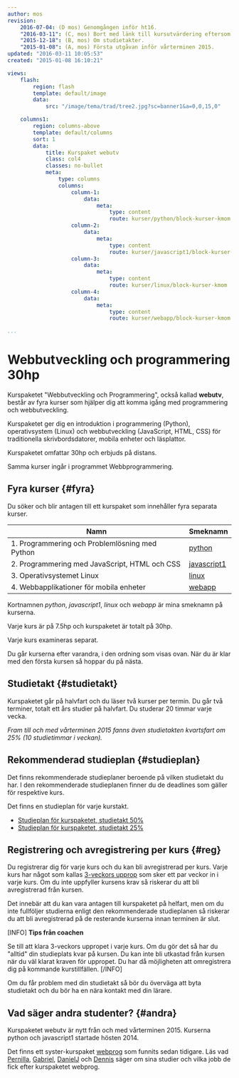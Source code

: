 ```yaml
---
author: mos
revision:
    2016-07-04: (D mos) Genomgången inför ht16.
    "2016-03-11": (C, mos) Bort med länk till kursutvärdering eftersom den kräver inloggning i forumet.
    "2015-12-18": (B, mos) Om studietakter.
    "2015-01-08": (A, mos) Första utgåvan inför vårterminen 2015.
updated: "2016-03-11 10:05:53"
created: "2015-01-08 16:10:21"

views:
    flash:
        region: flash
        template: default/image
        data:
            src: "/image/tema/trad/tree2.jpg?sc=banner1&a=0,0,15,0"

    columns1:
        region: columns-above
        template: default/columns
        sort: 1
        data:
            title: Kurspaket webutv
            class: col4
            classes: no-bullet
            meta:
                type: columns
                columns:
                    column-1:
                        data:
                            meta:
                                type: content
                                route: kurser/python/block-kurser-kmom
                    column-2:
                        data:
                            meta:
                                type: content
                                route: kurser/javascript1/block-kurser-kmom
                    column-3:
                        data:
                            meta:
                                type: content
                                route: kurser/linux/block-kurser-kmom
                    column-4:
                        data:
                            meta:
                                type: content
                                route: kurser/webapp/block-kurser-kmom

...
```

Webbutveckling och programmering 30hp
==================================

Kurspaketet "Webbutveckling och Programmering", också kallad **webutv**, består av fyra kurser som hjälper dig att komma igång med programmering och webbutveckling.

Kurspaketet ger dig en introduktion i programmering (Python), operativsystem (Linux) och webbutveckling (JavaScript, HTML, CSS) för traditionella skrivbordsdatorer, mobila enheter och läsplattor.

Kurspaketet omfattar 30hp och erbjuds på distans.

Samma kurser ingår i programmet Webbprogrammering.

<!--more-->




Fyra kurser {#fyra}
-----------------------------------------------------------

Du söker och blir antagen till ett kurspaket som innehåller fyra separata kurser.

| Namn                                                     | Smeknamn                     | 
|----------------------------------------------------------|------------------------------|
| 1. Programmering och Problemlösning med Python           | [python](python)    |
| 2. Programmering med JavaScript, HTML och CSS            | [javascript1](javascript1) |
| 3. Operativsystemet Linux                                | [linux](linux)      |
| 4. Webbapplikationer för mobila enheter                  | [webapp](webapp)    |

Kortnamnen *python*, *javascript1*, *linux* och *webapp* är mina smeknamn på kurserna. 

Varje kurs är på 7.5hp och kurspaketet är totalt på 30hp. 

Varje kurs examineras separat.

Du går kurserna efter varandra, i den ordning som visas ovan. När du är klar med den första kursen så hoppar du på nästa.



Studietakt {#studietakt}
-----------------------------------------------------------

Kurspaketet går på halvfart och du läser två kurser per termin. Du går två terminer, totalt ett års studier på halvfart. Du studerar 20 timmar varje vecka.

*Fram till och med vårterminen 2015 fanns även studietakten kvartsfart om 25% (10 studietimmar i veckan).*



Rekommenderad studieplan {#studieplan}
-----------------------------------------------------------

Det finns rekommenderade studieplaner beroende på vilken studietakt du har. I den rekommenderade studieplanen finner du de deadlines som gäller för respektive kurs.

Det finns en studieplan för varje kurstakt. 

* [Studieplan för kurspaketet, studietakt 50%](webutv/studieplan/50)
* [Studieplan för kurspaketet, studietakt 25%](webutv/studieplan/25)



Registrering och avregistrering per kurs {#reg}
-----------------------------------------------------------

Du registrerar dig för varje kurs och du kan bli avregistrerad per kurs. Varje kurs har något som kallas [3-veckors upprop](kurser/3-veckors-upprop) som sker ett par veckor in i varje kurs. Om du inte uppfyller kursens krav så riskerar du att bli avregistrerad från kursen.

Det innebär att du kan vara antagen till kurspaketet på helfart, men om du inte fullföljer studierna enligt den rekommenderade studieplanen så riskerar du att bli avregistrerad på de resterande kurserna innan terminen är slut. 

[INFO]
**Tips från coachen**

Se till att klara 3-veckors uppropet i varje kurs. Om du gör det så har du "alltid" din studieplats kvar på kursen. Du kan inte bli utkastad från kursen när du väl klarat kraven för uppropet. Du har då möjligheten att omregistrera dig på kommande kurstillfällen.
[/INFO]

Om du får problem med din studietakt så bör du överväga att byta studietakt och du bör ha en nära kontakt med din lärare. 



Vad säger andra studenter? {#andra}
-----------------------------------------------------------

Kurspaketet webutv är nytt från och med vårterminen 2015. Kurserna python och javascript1 startade hösten 2014.

Det finns ett syster-kurspaket [webprog](webprog) som funnits sedan tidigare. Läs vad [Pernilla](blogg/pernilla-gick-ut-kurspaket-med-ett-plus-i-kanten), [Gabriel](blogg/gabriel-fick-jobb-som-php-backend-programmerare), [DanielJ](blogg/danielj-visade-framfotterna-i-chatten-och-fick-jobb) och [Dennis](blogg/dennis-jobbar-med-sin-hobby-webbutveckling) säger om sina studier och vilka jobb de fick efter kurspaketet webprog. 
